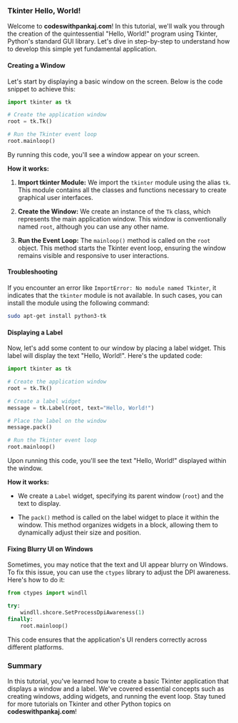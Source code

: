 ### Tkinter Hello, World!

Welcome to **codeswithpankaj.com**! In this tutorial, we'll walk you through the creation of the quintessential "Hello, World!" program using Tkinter, Python's standard GUI library. Let's dive in step-by-step to understand how to develop this simple yet fundamental application.

#### Creating a Window

Let's start by displaying a basic window on the screen. Below is the code snippet to achieve this:

```python
import tkinter as tk

# Create the application window
root = tk.Tk()

# Run the Tkinter event loop
root.mainloop()
```

By running this code, you'll see a window appear on your screen.

**How it works:**

1. **Import tkinter Module:** We import the `tkinter` module using the alias `tk`. This module contains all the classes and functions necessary to create graphical user interfaces.
   
2. **Create the Window:** We create an instance of the `Tk` class, which represents the main application window. This window is conventionally named `root`, although you can use any other name.

3. **Run the Event Loop:** The `mainloop()` method is called on the `root` object. This method starts the Tkinter event loop, ensuring the window remains visible and responsive to user interactions.

#### Troubleshooting

If you encounter an error like `ImportError: No module named Tkinter`, it indicates that the `tkinter` module is not available. In such cases, you can install the module using the following command:

```bash
sudo apt-get install python3-tk
```

#### Displaying a Label

Now, let's add some content to our window by placing a label widget. This label will display the text "Hello, World!". Here's the updated code:

```python
import tkinter as tk

# Create the application window
root = tk.Tk()

# Create a label widget
message = tk.Label(root, text="Hello, World!")

# Place the label on the window
message.pack()

# Run the Tkinter event loop
root.mainloop()
```

Upon running this code, you'll see the text "Hello, World!" displayed within the window.

**How it works:**

- We create a `Label` widget, specifying its parent window (`root`) and the text to display.
  
- The `pack()` method is called on the label widget to place it within the window. This method organizes widgets in a block, allowing them to dynamically adjust their size and position.

#### Fixing Blurry UI on Windows

Sometimes, you may notice that the text and UI appear blurry on Windows. To fix this issue, you can use the `ctypes` library to adjust the DPI awareness. Here's how to do it:

```python
from ctypes import windll

try:
    windll.shcore.SetProcessDpiAwareness(1)
finally:
    root.mainloop()
```

This code ensures that the application's UI renders correctly across different platforms.

### Summary

In this tutorial, you've learned how to create a basic Tkinter application that displays a window and a label. We've covered essential concepts such as creating windows, adding widgets, and running the event loop. Stay tuned for more tutorials on Tkinter and other Python topics on **codeswithpankaj.com**!
